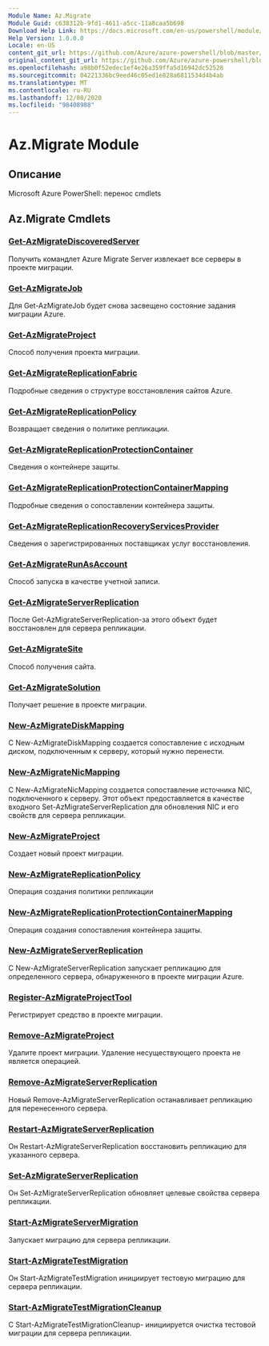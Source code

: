 ```yaml
---
Module Name: Az.Migrate
Module Guid: c638312b-9fd1-4611-a5cc-11a8caa5b698
Download Help Link: https://docs.microsoft.com/en-us/powershell/module/az.migrate
Help Version: 1.0.0.0
Locale: en-US
content_git_url: https://github.com/Azure/azure-powershell/blob/master/src/Migrate/help/Az.Migrate.md
original_content_git_url: https://github.com/Azure/azure-powershell/blob/master/src/Migrate/help/Az.Migrate.md
ms.openlocfilehash: a98b0f52edec1ef4e26a359ffa5d16942dc52528
ms.sourcegitcommit: 04221336bc9eed46c05ed1e828a6811534d4b4ab
ms.translationtype: MT
ms.contentlocale: ru-RU
ms.lasthandoff: 12/08/2020
ms.locfileid: "98408988"
---
```

# Az.Migrate Module
## Описание
Microsoft Azure PowerShell: перенос cmdlets

## Az.Migrate Cmdlets
### [Get-AzMigrateDiscoveredServer](Get-AzMigrateDiscoveredServer.md)
Получить командлет Azure Migrate Server извлекает все серверы в проекте миграции.

### [Get-AzMigrateJob](Get-AzMigrateJob.md)
Для Get-AzMigrateJob будет снова засвещено состояние задания миграции Azure.

### [Get-AzMigrateProject](Get-AzMigrateProject.md)
Способ получения проекта миграции.

### [Get-AzMigrateReplicationFabric](Get-AzMigrateReplicationFabric.md)
Подробные сведения о структуре восстановления сайтов Azure.

### [Get-AzMigrateReplicationPolicy](Get-AzMigrateReplicationPolicy.md)
Возвращает сведения о политике репликации.

### [Get-AzMigrateReplicationProtectionContainer](Get-AzMigrateReplicationProtectionContainer.md)
Сведения о контейнере защиты.

### [Get-AzMigrateReplicationProtectionContainerMapping](Get-AzMigrateReplicationProtectionContainerMapping.md)
Подробные сведения о сопоставлении контейнера защиты.

### [Get-AzMigrateReplicationRecoveryServicesProvider](Get-AzMigrateReplicationRecoveryServicesProvider.md)
Сведения о зарегистрированных поставщиках услуг восстановления.

### [Get-AzMigrateRunAsAccount](Get-AzMigrateRunAsAccount.md)
Способ запуска в качестве учетной записи.

### [Get-AzMigrateServerReplication](Get-AzMigrateServerReplication.md)
После Get-AzMigrateServerReplication-за этого объект будет восстановлен для сервера репликации.

### [Get-AzMigrateSite](Get-AzMigrateSite.md)
Способ получения сайта.

### [Get-AzMigrateSolution](Get-AzMigrateSolution.md)
Получает решение в проекте миграции.

### [New-AzMigrateDiskMapping](New-AzMigrateDiskMapping.md)
С New-AzMigrateDiskMapping создается сопоставление с исходным диском, подключенным к серверу, который нужно перенести.

### [New-AzMigrateNicMapping](New-AzMigrateNicMapping.md)
С New-AzMigrateNicMapping создается сопоставление источника NIC, подключенного к серверу.
Этот объект предоставляется в качестве входного Set-AzMigrateServerReplication для обновления NIC и его свойств для сервера репликации.

### [New-AzMigrateProject](New-AzMigrateProject.md)
Создает новый проект миграции.

### [New-AzMigrateReplicationPolicy](New-AzMigrateReplicationPolicy.md)
Операция создания политики репликации

### [New-AzMigrateReplicationProtectionContainerMapping](New-AzMigrateReplicationProtectionContainerMapping.md)
Операция создания сопоставления контейнера защиты.

### [New-AzMigrateServerReplication](New-AzMigrateServerReplication.md)
С New-AzMigrateServerReplication запускает репликацию для определенного сервера, обнаруженного в проекте миграции Azure.

### [Register-AzMigrateProjectTool](Register-AzMigrateProjectTool.md)
Регистрирует средство в проекте миграции.

### [Remove-AzMigrateProject](Remove-AzMigrateProject.md)
Удалите проект миграции.
Удаление несуществующего проекта не является операцией.

### [Remove-AzMigrateServerReplication](Remove-AzMigrateServerReplication.md)
Новый Remove-AzMigrateServerReplication останавливает репликацию для перенесенного сервера.

### [Restart-AzMigrateServerReplication](Restart-AzMigrateServerReplication.md)
Он Restart-AzMigrateServerReplication восстановить репликацию для указанного сервера.

### [Set-AzMigrateServerReplication](Set-AzMigrateServerReplication.md)
Он Set-AzMigrateServerReplication обновляет целевые свойства сервера репликации.

### [Start-AzMigrateServerMigration](Start-AzMigrateServerMigration.md)
Запускает миграцию для сервера репликации.

### [Start-AzMigrateTestMigration](Start-AzMigrateTestMigration.md)
Он Start-AzMigrateTestMigration инициирует тестовую миграцию для сервера репликации.

### [Start-AzMigrateTestMigrationCleanup](Start-AzMigrateTestMigrationCleanup.md)
С Start-AzMigrateTestMigrationCleanup- инициируется очистка тестовой миграции для сервера репликации.

